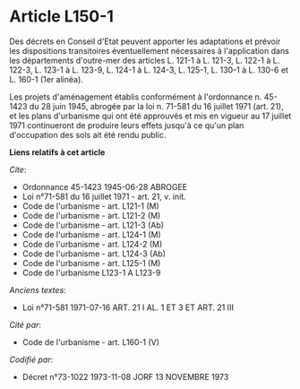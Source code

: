 # Article L150-1

Des décrets en Conseil d'Etat peuvent apporter les adaptations et prévoir les dispositions transitoires éventuellement
nécessaires à l'application dans les départements d'outre-mer des articles L. 121-1 à L. 121-3, L. 122-1 à L. 122-3, L. 123-1
à L. 123-9, L. 124-1 à L. 124-3, L. 125-1, L. 130-1 à L. 130-6 et L. 160-1 (1er alinéa).

Les projets d'aménagement établis conformément à l'ordonnance n. 45-1423 du 28 juin 1945, abrogée par la loi n. 71-581 du 16
juillet 1971 (art. 21), et les plans d'urbanisme qui ont été approuvés et mis en vigueur au 17 juillet 1971 continueront de
produire leurs effets jusqu'à ce qu'un plan d'occupation des sols ait été rendu public.

**Liens relatifs à cet article**

_Cite_:

  - Ordonnance 45-1423 1945-06-28 ABROGEE
  - Loi n°71-581 du 16 juillet 1971 - art. 21, v. init.
  - Code de l'urbanisme - art. L121-1 (M)
  - Code de l'urbanisme - art. L121-2 (M)
  - Code de l'urbanisme - art. L121-3 (Ab)
  - Code de l'urbanisme - art. L124-1 (M)
  - Code de l'urbanisme - art. L124-2 (M)
  - Code de l'urbanisme - art. L124-3 (Ab)
  - Code de l'urbanisme - art. L125-1 (M)
  - Code de l'urbanisme L123-1 A L123-9

_Anciens textes_:

  - Loi n°71-581 1971-07-16 ART. 21 I AL. 1 ET 3 ET ART. 21 III

_Cité par_:

  - Code de l'urbanisme - art. L160-1 (V)

_Codifié par_:

  - Décret n°73-1022 1973-11-08 JORF 13 NOVEMBRE 1973
